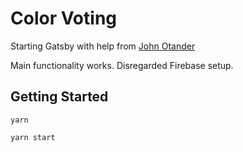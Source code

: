 # Color Voting
Starting Gatsby with help from [John Otander](https://www.johno.com/)

Main functionality works. Disregarded Firebase setup.

## Getting Started
`yarn`


`yarn start`
